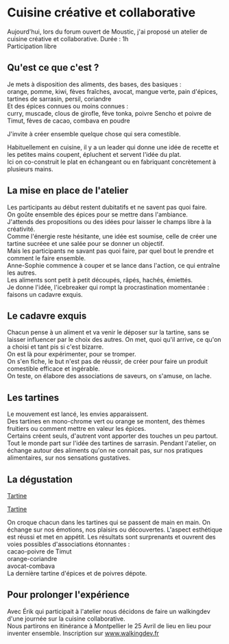 # Cuisine créative et collaborative

Aujourd'hui, lors du forum ouvert de Moustic, j'ai proposé un atelier de cuisine créative et collaborative. 
Durée : 1h  
Participation libre  

## Qu'est ce que c'est ?

Je mets à disposition des aliments, des bases, des basiques :   
orange, pomme, kiwi, fèves fraîches, avocat, mangue verte, pain d'épices, tartines de sarrasin, persil, coriandre  
Et des épices connues ou moins connues :  
curry, muscade, clous de girofle, fève tonka, poivre Sencho et poivre de Timut, fèves de cacao, combava en poudre  

J'invite à créer ensemble quelque chose qui sera comestible.

Habituellement en cuisine, il y a un leader qui donne une idée de recette et les petites mains coupent, épluchent et servent l'idée du plat.  
Ici on co-construit le plat en échangeant ou en fabriquant concrètement à plusieurs mains.

## La mise en place de l'atelier

Les participants au début restent dubitatifs et ne savent pas quoi faire.  
On goûte ensemble des épices pour se mettre dans l'ambiance.  
J'attends des propositions ou des idées pour laisser le champs libre à la créativité.  
Comme l'énergie reste hésitante, une idée est soumise, celle de créer une tartine sucréee et une salée pour se donner un objectif.  
Mais les participants ne savant pas quoi faire, par quel bout le prendre et comment le faire ensemble.  
Anne-Sophie commence à couper et se lance dans l'action, ce qui entraîne les autres.  
Les aliments sont petit à petit découpés, râpés, hachés, émiettés.  
Je donne l'idée, l'icebreaker qui rompt la procrastination momentanée : faisons un cadavre exquis.  

## Le cadavre exquis  

Chacun pense à un aliment et va venir le déposer sur la tartine, sans se laisser influencer par le choix des autres.
On met, quoi qu'il arrive, ce qu'on a choisi et tant pis si c'est bizarre.  
On est là pour expérimenter, pour se tromper.  
On s'en fiche, le but n'est pas de réussir, de créer pour faire un produit comestible efficace et ingérable.  
On teste, on élabore des associations de saveurs, on s'amuse, on lache.

## Les tartines

Le mouvement est lancé, les envies apparaissent.  
Des tartines en mono-chrome vert ou orange se montent, des thèmes fruitiers ou comment mettre en valeur les épices.  
Certains créent seuls, d'autrent vont apporter des touches un peu partout. 
Tout le monde part sur l'idée des tartines de sarrasin.
Pendant l'atelier, on échange autour des aliments qu'on ne connait pas, sur nos pratiques alimentaires, sur nos sensations gustatives.  

## La dégustation

[Tartine](https://github.com/bndct-lmbrt/cuisine-collaborative/blob/master/m%C3%A9dias/cuisine-collaborative2.jpg)

[Tartine](https://github.com/bndct-lmbrt/cuisine-collaborative/blob/master/m%C3%A9dias/cuisine-collaborative3.jpg)

On croque chacun dans les tartines qui se passent de main en main.
On échange sur nos émotions, nos plaisirs ou découvertes.
L'aspect esthétique est réussi et met en appétit.
Les résultats sont surprenants et ouvrent des voies possibles d'associations étonnantes :  
cacao-poivre de Timut  
orange-coriandre  
avocat-combava  
La dernière tartine d'épices et de poivres dépote.

## Pour prolonger l'expérience

Avec Érik qui participait à l'atelier nous décidons de faire un walkingdev d'une journée sur la cuisine collaborative.  
Nous partirons en itinérance à Montpellier le 25 Avril de lieu en lieu pour inventer ensemble. 
Inscription sur www.walkingdev.fr 
